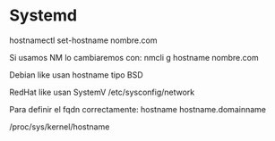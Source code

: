 # Systemd
hostnamectl set-hostname nombre.com

Si usamos NM lo cambiaremos con:
nmcli g hostname nombre.com





Debian like usan hostname tipo BSD

RedHat like usan SystemV
/etc/sysconfig/network



Para definir el fqdn correctamente:
hostname hostname.domainname



/proc/sys/kernel/hostname

